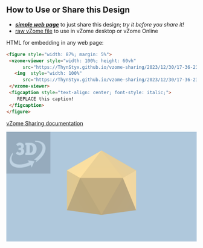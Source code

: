 
## How to Use or Share this Design

 - [***simple web page***](<https://ThynStyx.github.io/vzome-sharing/2023/12/30/17-36-23-J11-Gyroelongated-pentagonal-pyramid-Golden/>) to just share this design; *try it before you share it!*
 - [raw vZome file](<https://raw.githubusercontent.com/ThynStyx/vzome-sharing/main/2023/12/30/17-36-23-J11-Gyroelongated-pentagonal-pyramid-Golden/J11-Gyroelongated-pentagonal-pyramid-Golden.vZome>) to use in vZome desktop or vZome Online
 
 HTML for embedding in any web page:
 ```html
<figure style="width: 87%; margin: 5%">
  <vzome-viewer style="width: 100%; height: 60vh"
       src="https://ThynStyx.github.io/vzome-sharing/2023/12/30/17-36-23-J11-Gyroelongated-pentagonal-pyramid-Golden/J11-Gyroelongated-pentagonal-pyramid-Golden.vZome" >
    <img  style="width: 100%"
       src="https://ThynStyx.github.io/vzome-sharing/2023/12/30/17-36-23-J11-Gyroelongated-pentagonal-pyramid-Golden/J11-Gyroelongated-pentagonal-pyramid-Golden.png" >
  </vzome-viewer>
  <figcaption style="text-align: center; font-style: italic;">
     REPLACE this caption!
  </figcaption>
</figure>
 ```

[vZome Sharing documentation](https://vzome.github.io/vzome/sharing.html#how-it-works)

![Image](<J11-Gyroelongated-pentagonal-pyramid-Golden.png>)

